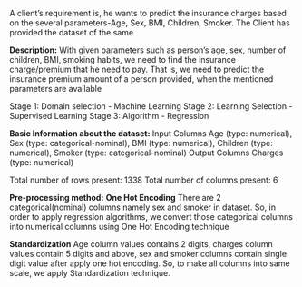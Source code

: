 A client’s requirement is, he wants to predict the insurance charges based on the several parameters-Age, Sex, BMI, Children, Smoker. The Client has provided the dataset of the same

**Description:**
With given parameters such as person’s age, sex, number of children, BMI, smoking habits, we need to find the insurance charge/premium that he need to pay. That is, we need to predict the insurance premium amount of
a person provided, when the mentioned parameters are available

Stage 1: Domain selection - Machine Learning
Stage 2: Learning Selection - Supervised Learning
Stage 3: Algorithm - Regression

**Basic Information about the dataset:**
Input Columns
Age (type: numerical), Sex (type: categorical-nominal), BMI (type: numerical), Children (type: numerical), Smoker (type: categorical-nominal)
Output Columns
Charges (type: numerical)

Total number of rows present: 1338
Total number of columns present: 6

**Pre-processing method:**
**One Hot Encoding**
There are 2 categorical(nominal) columns namely sex and smoker in dataset. So, in order to apply regression algorithms, we convert those categorical columns into numerical columns using One Hot Encoding technique

**Standardization**
Age column values contains 2 digits, charges column values contain 5 digits and above, sex and smoker columns contain single digit value after apply one hot encoding. So, to make all columns into same scale, we apply Standardization technique.
